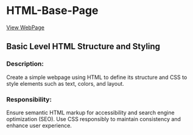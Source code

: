 # HTML-Base-Page

[View WebPage](https://himdek.com/HTML-Base-Page/)

## Basic Level HTML Structure and Styling

### Description:
Create a simple webpage using HTML to
define its structure and CSS to style elements
such as text, colors, and layout.

### Responsibility:
Ensure semantic HTML markup for
accessibility and search engine
optimization (SEO). Use CSS responsibly
to maintain consistency and enhance user
experience.
